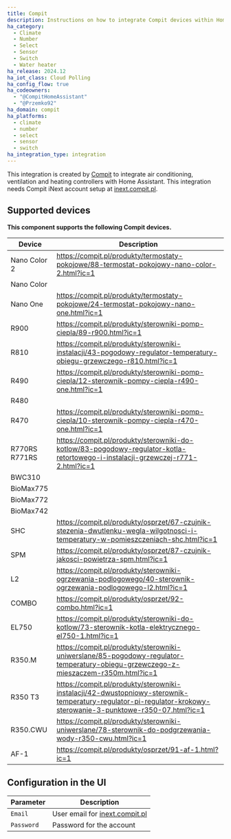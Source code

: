 ```yaml
---
title: Compit
description: Instructions on how to integrate Compit devices within Home Assistant.
ha_category:
  - Climate
  - Number
  - Select
  - Sensor
  - Switch
  - Water heater
ha_release: 2024.12
ha_iot_class: Cloud Polling
ha_config_flow: true
ha_codeowners:
  - "@CompitHomeAssistant"
  - "@Przemko92"
ha_domain: compit
ha_platforms:
  - climate
  - number
  - select
  - sensor
  - switch
ha_integration_type: integration
---
```


This integration is created by [Compit](https://compit.pl/) to integrate air conditioning, ventilation and heating controllers with Home Assistant. This integration needs Compit iNext account setup at [inext.compit.pl](https://inext.compit.pl).

## Supported devices

**This component supports the following Compit devices.**

| Device        | Description                                                                                                                                                   |
| ------------- | ------------------------------------------------------------------------------------------------------------------------------------------------------------- |
| Nano Color 2  | https://compit.pl/produkty/termostaty-pokojowe/88-termostat-pokojowy-nano-color-2.html?ic=1                                                                   |
| Nano Color    |                                                                                                                                                               |
| Nano One      | https://compit.pl/produkty/termostaty-pokojowe/24-termostat-pokojowy-nano-one.html?ic=1                                                                       |
| R900          | https://compit.pl/produkty/sterowniki-pomp-ciepla/89-r900.html?ic=1                                                                                           |
| R810          | https://compit.pl/produkty/sterowniki-instalacji/43-pogodowy-regulator-temperatury-obiegu-grzewczego-r810.html?ic=1                                           |
| R490          | https://compit.pl/produkty/sterowniki-pomp-ciepla/12-sterownik-pompy-ciepla-r490-one.html?ic=1                                                                |
| R480          |                                                                                                                                                               |
| R470          | https://compit.pl/produkty/sterowniki-pomp-ciepla/10-sterownik-pompy-ciepla-r470-one.html?ic=1                                                                |
| R770RS R771RS | https://compit.pl/produkty/sterowniki-do-kotlow/83-pogodowy-regulator-kotla-retortowego-i-instalacji-grzewczej-r771-2.html?ic=1                               |
| BWC310        |                                                                                                                                                               |
| BioMax775     |                                                                                                                                                               |
| BioMax772     |                                                                                                                                                               |
| BioMax742     |                                                                                                                                                               |
| SHC           | https://compit.pl/produkty/osprzet/67-czujnik-stezenia-dwutlenku-wegla-wilgotnosci-i-temperatury-w-pomieszczeniach-shc.html?ic=1                              |
| SPM           | https://compit.pl/produkty/osprzet/87-czujnik-jakosci-powietrza-spm.html?ic=1                                                                                 |
| L2            | https://compit.pl/produkty/sterowniki-ogrzewania-podlogowego/40-sterownik-ogrzewania-podlogowego-l2.html?ic=1                                                 |
| COMBO         | https://compit.pl/produkty/osprzet/92-combo.html?ic=1                                                                                                         |
| EL750         | https://compit.pl/produkty/sterowniki-do-kotlow/73-sterownik-kotla-elektrycznego-el750-1.html?ic=1                                                            |
| R350.M        | https://compit.pl/produkty/sterowniki-uniwerslane/85-pogodowy-regulator-temperatury-obiegu-grzewczego-z-mieszaczem-r350m.html?ic=1                            |
| R350 T3       | https://compit.pl/produkty/sterowniki-instalacji/42-dwustopniowy-sterownik-temperatury-regulator-pi-regulator-krokowy-sterowanie-3-punktowe-r350-07.html?ic=1 |
| R350.CWU      | https://compit.pl/produkty/sterowniki-uniwerslane/78-sterownik-do-podgrzewania-wody-r350-cwu.html?ic=1                                                        |
| AF-1          | https://compit.pl/produkty/osprzet/91-af-1.html?ic=1                                                                                                          |

## Configuration in the UI

| Parameter  | Description                                               |
| ---------- | --------------------------------------------------------- |
| `Email`    | User email for [inext.compit.pl](https://inext.compit.pl) |
| `Password` | Password for the account                                  |
